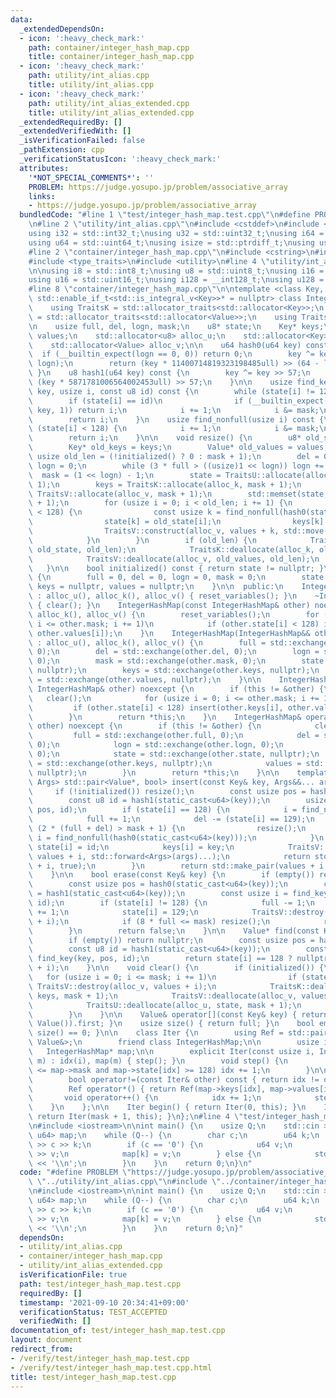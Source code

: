 ```yaml
---
data:
  _extendedDependsOn:
  - icon: ':heavy_check_mark:'
    path: container/integer_hash_map.cpp
    title: container/integer_hash_map.cpp
  - icon: ':heavy_check_mark:'
    path: utility/int_alias.cpp
    title: utility/int_alias.cpp
  - icon: ':heavy_check_mark:'
    path: utility/int_alias_extended.cpp
    title: utility/int_alias_extended.cpp
  _extendedRequiredBy: []
  _extendedVerifiedWith: []
  _isVerificationFailed: false
  _pathExtension: cpp
  _verificationStatusIcon: ':heavy_check_mark:'
  attributes:
    '*NOT_SPECIAL_COMMENTS*': ''
    PROBLEM: https://judge.yosupo.jp/problem/associative_array
    links:
    - https://judge.yosupo.jp/problem/associative_array
  bundledCode: "#line 1 \"test/integer_hash_map.test.cpp\"\n#define PROBLEM \"https://judge.yosupo.jp/problem/associative_array\"\
    \n#line 2 \"utility/int_alias.cpp\"\n#include <cstddef>\n#include <cstdint>\n\n\
    using i32 = std::int32_t;\nusing u32 = std::uint32_t;\nusing i64 = std::int64_t;\n\
    using u64 = std::uint64_t;\nusing isize = std::ptrdiff_t;\nusing usize = std::size_t;\n\
    #line 2 \"container/integer_hash_map.cpp\"\n#include <cstring>\n#include <memory>\n\
    #include <type_traits>\n#include <utility>\n#line 4 \"utility/int_alias_extended.cpp\"\
    \n\nusing i8 = std::int8_t;\nusing u8 = std::uint8_t;\nusing i16 = std::int16_t;\n\
    using u16 = std::uint16_t;\nusing i128 = __int128_t;\nusing u128 = __uint128_t;\n\
    #line 8 \"container/integer_hash_map.cpp\"\n\ntemplate <class Key, class Value,\
    \ std::enable_if_t<std::is_integral_v<Key>>* = nullptr> class IntegerHashMap {\n\
    \    using TraitsK = std::allocator_traits<std::allocator<Key>>;\n    using TraitsV\
    \ = std::allocator_traits<std::allocator<Value>>;\n    using TraitsU = std::allocator_traits<std::allocator<u8>>;\n\
    \n    usize full, del, logn, mask;\n    u8* state;\n    Key* keys;\n    Value*\
    \ values;\n    std::allocator<u8> alloc_u;\n    std::allocator<Key> alloc_k;\n\
    \    std::allocator<Value> alloc_v;\n\n    u64 hash0(u64 key) const {\n      \
    \  if (__builtin_expect(logn == 0, 0)) return 0;\n        key ^= key >> (64 -\
    \ logn);\n        return (key * 11400714819323198485ull) >> (64 - logn);\n   \
    \ }\n    u8 hash1(u64 key) const {\n        key ^= key >> 57;\n        return\
    \ (key * 5871781006564002453ull) >> 57;\n    }\n\n    usize find_key(const Key&\
    \ key, usize i, const u8 id) const {\n        while (state[i] != 128) {\n    \
    \        if (state[i] == id)\n                if (__builtin_expect(keys[i] ==\
    \ key, 1)) return i;\n            i += 1;\n            i &= mask;\n        }\n\
    \        return i;\n    }\n    usize find_nonfull(usize i) const {\n        while\
    \ (state[i] < 128) {\n            i += 1;\n            i &= mask;\n        }\n\
    \        return i;\n    }\n\n    void resize() {\n        u8* old_state = state;\n\
    \        Key* old_keys = keys;\n        Value* old_values = values;\n        const\
    \ usize old_len = (!initialized() ? 0 : mask + 1);\n        del = 0;\n       \
    \ logn = 0;\n        while (3 * full > ((usize)1 << logn)) logn += 1;\n      \
    \  mask = (1 << logn) - 1;\n        state = TraitsU::allocate(alloc_u, mask +\
    \ 1);\n        keys = TraitsK::allocate(alloc_k, mask + 1);\n        values =\
    \ TraitsV::allocate(alloc_v, mask + 1);\n        std::memset(state, 128, mask\
    \ + 1);\n        for (usize i = 0; i < old_len; i += 1) {\n            if (old_state[i]\
    \ < 128) {\n                const usize k = find_nonfull(hash0(static_cast<u64>(old_keys[i])));\n\
    \                state[k] = old_state[i];\n                keys[k] = old_keys[i];\n\
    \                TraitsV::construct(alloc_v, values + k, std::move(old_values[i]));\n\
    \            }\n        }\n        if (old_len) {\n            TraitsU::deallocate(alloc_u,\
    \ old_state, old_len);\n            TraitsK::deallocate(alloc_k, old_keys, old_len);\n\
    \            TraitsV::deallocate(alloc_v, old_values, old_len);\n        }\n \
    \   }\n\n    bool initialized() const { return state != nullptr; }\n    void reset_variables()\
    \ {\n        full = 0, del = 0, logn = 0, mask = 0;\n        state = nullptr,\
    \ keys = nullptr, values = nullptr;\n    }\n\n  public:\n    IntegerHashMap()\
    \ : alloc_u(), alloc_k(), alloc_v() { reset_variables(); }\n    ~IntegerHashMap()\
    \ { clear(); }\n    IntegerHashMap(const IntegerHashMap& other) noexcept : alloc_u(),\
    \ alloc_k(), alloc_v() {\n        reset_variables();\n        for (usize i = 0;\
    \ i <= other.mask; i += 1)\n            if (other.state[i] < 128) insert(other.keys[i],\
    \ other.values[i]);\n    }\n    IntegerHashMap(IntegerHashMap&& other) noexcept\
    \ : alloc_u(), alloc_k(), alloc_v() {\n        full = std::exchange(other.full,\
    \ 0);\n        del = std::exchange(other.del, 0);\n        logn = std::exchange(other.logn,\
    \ 0);\n        mask = std::exchange(other.mask, 0);\n        state = std::exchange(other.state,\
    \ nullptr);\n        keys = std::exchange(other.keys, nullptr);\n        values\
    \ = std::exchange(other.values, nullptr);\n    }\n\n    IntegerHashMap& operator=(const\
    \ IntegerHashMap& other) noexcept {\n        if (this != &other) {\n         \
    \   clear();\n            for (usize i = 0; i <= other.mask; i += 1)\n       \
    \         if (other.state[i] < 128) insert(other.keys[i], other.values[i]);\n\
    \        }\n        return *this;\n    }\n    IntegerHashMap& operator=(IntegerHashMap&&\
    \ other) noexcept {\n        if (this != &other) {\n            clear();\n   \
    \         full = std::exchange(other.full, 0);\n            del = std::exchange(other.del,\
    \ 0);\n            logn = std::exchange(other.logn, 0);\n            mask = std::exchange(other.mask,\
    \ 0);\n            state = std::exchange(other.state, nullptr);\n            keys\
    \ = std::exchange(other.keys, nullptr);\n            values = std::exchange(other.values,\
    \ nullptr);\n        }\n        return *this;\n    }\n\n    template <class...\
    \ Args> std::pair<Value*, bool> insert(const Key& key, Args&&... args) {\n   \
    \     if (!initialized()) resize();\n        const usize pos = hash0(static_cast<u64>(key));\n\
    \        const u8 id = hash1(static_cast<u64>(key));\n        usize i = find_key(key,\
    \ pos, id);\n        if (state[i] == 128) {\n            i = find_nonfull(pos);\n\
    \            full += 1;\n            del -= (state[i] == 129);\n            if\
    \ (2 * (full + del) > mask + 1) {\n                resize();\n               \
    \ i = find_nonfull(hash0(static_cast<u64>(key)));\n            }\n           \
    \ state[i] = id;\n            keys[i] = key;\n            TraitsV::construct(alloc_v,\
    \ values + i, std::forward<Args>(args)...);\n            return std::make_pair(values\
    \ + i, true);\n        }\n        return std::make_pair(values + i, false);\n\
    \    }\n\n    bool erase(const Key& key) {\n        if (empty()) return false;\n\
    \        const usize pos = hash0(static_cast<u64>(key));\n        const u8 id\
    \ = hash1(static_cast<u64>(key));\n        const usize i = find_key(key, pos,\
    \ id);\n        if (state[i] != 128) {\n            full -= 1;\n            del\
    \ += 1;\n            state[i] = 129;\n            TraitsV::destroy(alloc_v, values\
    \ + i);\n            if (8 * full <= mask) resize();\n            return true;\n\
    \        }\n        return false;\n    }\n\n    Value* find(const Key& key) {\n\
    \        if (empty()) return nullptr;\n        const usize pos = hash0(static_cast<u64>(key));\n\
    \        const u8 id = hash1(static_cast<u64>(key));\n        const usize i =\
    \ find_key(key, pos, id);\n        return state[i] == 128 ? nullptr : (values\
    \ + i);\n    }\n\n    void clear() {\n        if (initialized()) {\n         \
    \   for (usize i = 0; i <= mask; i += 1)\n                if (state[i] < 128)\
    \ TraitsV::destroy(alloc_v, values + i);\n            TraitsK::deallocate(alloc_k,\
    \ keys, mask + 1);\n            TraitsV::deallocate(alloc_v, values, mask + 1);\n\
    \            TraitsU::deallocate(alloc_u, state, mask + 1);\n            reset_variables();\n\
    \        }\n    }\n\n    Value& operator[](const Key& key) { return *insert(key,\
    \ Value()).first; }\n    usize size() { return full; }\n    bool empty() { return\
    \ size() == 0; }\n\n    class Iter {\n        using Ref = std::pair<const Key&,\
    \ Value&>;\n        friend class IntegerHashMap;\n\n        usize idx;\n     \
    \   IntegerHashMap* map;\n\n        explicit Iter(const usize i, IntegerHashMap*\
    \ m) : idx(i), map(m) { step(); }\n        void step() {\n            while (idx\
    \ <= map->mask and map->state[idx] >= 128) idx += 1;\n        }\n\n      public:\n\
    \        bool operator!=(const Iter& other) const { return idx != other.idx; }\n\
    \        Ref operator*() { return Ref(map->keys[idx], map->values[idx]); }\n \
    \       void operator++() {\n            idx += 1;\n            step();\n    \
    \    }\n    };\n\n    Iter begin() { return Iter(0, this); }\n    Iter end() {\
    \ return Iter(mask + 1, this); }\n};\n#line 4 \"test/integer_hash_map.test.cpp\"\
    \n#include <iostream>\n\nint main() {\n    usize Q;\n    std::cin >> Q;\n    IntegerHashMap<u64,\
    \ u64> map;\n    while (Q--) {\n        char c;\n        u64 k;\n        std::cin\
    \ >> c >> k;\n        if (c == '0') {\n            u64 v;\n            std::cin\
    \ >> v;\n            map[k] = v;\n        } else {\n            std::cout << map[k]\
    \ << '\\n';\n        }\n    }\n    return 0;\n}\n"
  code: "#define PROBLEM \"https://judge.yosupo.jp/problem/associative_array\"\n#include\
    \ \"../utility/int_alias.cpp\"\n#include \"../container/integer_hash_map.cpp\"\
    \n#include <iostream>\n\nint main() {\n    usize Q;\n    std::cin >> Q;\n    IntegerHashMap<u64,\
    \ u64> map;\n    while (Q--) {\n        char c;\n        u64 k;\n        std::cin\
    \ >> c >> k;\n        if (c == '0') {\n            u64 v;\n            std::cin\
    \ >> v;\n            map[k] = v;\n        } else {\n            std::cout << map[k]\
    \ << '\\n';\n        }\n    }\n    return 0;\n}"
  dependsOn:
  - utility/int_alias.cpp
  - container/integer_hash_map.cpp
  - utility/int_alias_extended.cpp
  isVerificationFile: true
  path: test/integer_hash_map.test.cpp
  requiredBy: []
  timestamp: '2021-09-10 20:34:41+09:00'
  verificationStatus: TEST_ACCEPTED
  verifiedWith: []
documentation_of: test/integer_hash_map.test.cpp
layout: document
redirect_from:
- /verify/test/integer_hash_map.test.cpp
- /verify/test/integer_hash_map.test.cpp.html
title: test/integer_hash_map.test.cpp
---
```

